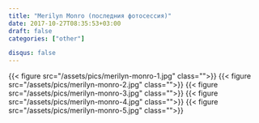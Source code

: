 ```yaml
---
title: "Merilyn Monro (последния фотосессия)"
date: 2017-10-27T08:35:53+03:00
draft: false
categories: ["other"]

disqus: false
---
```

<!--more-->
{{< figure src="/assets/pics/merilyn-monro-1.jpg" class="">}}
{{< figure src="/assets/pics/merilyn-monro-2.jpg" class="">}}
{{< figure src="/assets/pics/merilyn-monro-3.jpg" class="">}}
{{< figure src="/assets/pics/merilyn-monro-4.jpg" class="">}}
{{< figure src="/assets/pics/merilyn-monro-5.jpg" class="">}}
